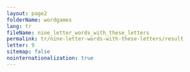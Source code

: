 ```yaml
---
layout: page2
folderName: wordgames
lang: tr
fileName: nine_letter_words_with_these_letters
permalink: tr/nine-letter-words-with-these-letters/result
letter: 9
sitemap: false
nointernationalization: true   
---
```

